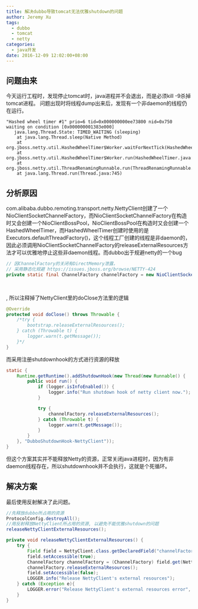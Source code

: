 ```yaml
---
title: 解决dubbo导致tomcat无法优雅shutdown的问题
author: Jeremy Xu
tags:
  - dubbo
  - tomcat
  - netty
categories:
  - java开发
date: 2016-12-09 12:02:00+08:00
---
```

## 问题由来

今天运行工程时，发现停止tomcat时，java进程并不会退出，而是必须kill -9杀掉tomcat进程。
问题出现时将线程dump出来后，发现有一个非daemon的线程仍在运行。

```
"Hashed wheel timer #1" prio=6 tid=0x000000000ee73800 nid=0x750 waiting on condition [0x000000001383e000]
   java.lang.Thread.State: TIMED_WAITING (sleeping)
	at java.lang.Thread.sleep(Native Method)
	at org.jboss.netty.util.HashedWheelTimer$Worker.waitForNextTick(HashedWheelTimer.java:503)
	at org.jboss.netty.util.HashedWheelTimer$Worker.run(HashedWheelTimer.java:401)
	at org.jboss.netty.util.ThreadRenamingRunnable.run(ThreadRenamingRunnable.java:108)
	at java.lang.Thread.run(Thread.java:745)
```

## 分析原因

com.alibaba.dubbo.remoting.transport.netty.NettyClient创建了一个NioClientSocketChannelFactory，而NioClientSocketChannelFactory在构造时又会创建一个NioClientBossPool，NioClientBossPool在构造时又会创建一个HashedWheelTimer，而HashedWheelTimer创建时使用的是Executors.defaultThreadFactory()，这个线程工厂创建的线程是非daemon的，因此必须调用NioClientSocketChannelFactory的releaseExternalResources方法才可以优雅地停止这些非daemon线程。而dubbo出于规避netty的一个bug

```java
// 因ChannelFactory的关闭有DirectMemory泄露，
// 采用静态化规避 https://issues.jboss.org/browse/NETTY-424
private static final ChannelFactory channelFactory = new NioClientSocketChannelFactory(Executors.newCachedThreadPool(new NamedThreadFactory("NettyClientBoss", true)),
                                                                                           Executors.newCachedThreadPool(new NamedThreadFactory("NettyClientWorker", true)),
                                                                                           Constants.DEFAULT_IO_THREADS);
```

, 所以注释掉了NettyClient里的doClose方法里的逻辑

```java
@Override
protected void doClose() throws Throwable {
    /*try {
        bootstrap.releaseExternalResources();
    } catch (Throwable t) {
        logger.warn(t.getMessage());
    }*/
}
```


而采用注册shutdownhook的方式进行资源的释放

```java
static {
    Runtime.getRuntime().addShutdownHook(new Thread(new Runnable() {
        public void run() {
            if (logger.isInfoEnabled()) {
                logger.info("Run shutdown hook of netty client now.");
            }

            try {
                channelFactory.releaseExternalResources();
            } catch (Throwable t) {
                logger.warn(t.getMessage());
            }
        }
    }, "DubboShutdownHook-NettyClient"));
}
```

但这个方案其实并不能释放Netty的资源，正常关闭java进程时，因为有非daemon线程存在，所以shutdownhook并不会执行，这就是个死循环。

## 解决方案

最后使用反射解决了此问题。

```java
//先释放dubbo所占用的资源
ProtocolConfig.destroyAll();
//用反射释放NettyClient所占用的资源, 以避免不能优雅shutdown的问题
releaseNettyClientExternalResources();

private void releaseNettyClientExternalResources() {
	try {
		Field field = NettyClient.class.getDeclaredField("channelFactory");
		field.setAccessible(true);
		ChannelFactory channelFactory = (ChannelFactory) field.get(NettyClient.class);
		channelFactory.releaseExternalResources();
		field.setAccessible(false);
		LOGGER.info("Release NettyClient's external resources");
	} catch (Exception e){
		LOGGER.error("Release NettyClient's external resources error", e);
	}
}
```
